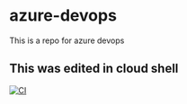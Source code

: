 # azure-devops
This is a repo for azure devops

## This was edited in cloud shell

[![CI](https://github.com/Rbaibi/azure-devops/actions/workflows/main.yml/badge.svg)](https://github.com/Rbaibi/azure-devops/actions/workflows/main.yml)
